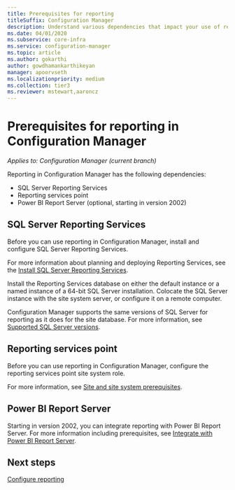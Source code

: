 ```yaml
---
title: Prerequisites for reporting
titleSuffix: Configuration Manager
description: Understand various dependencies that impact your use of reporting in Configuration Manager.
ms.date: 04/01/2020
ms.subservice: core-infra
ms.service: configuration-manager
ms.topic: article
ms.author: gokarthi
author: gowdhamankarthikeyan
manager: apoorvseth
ms.localizationpriority: medium
ms.collection: tier3
ms.reviewer: mstewart,aaroncz 
---
```


# Prerequisites for reporting in Configuration Manager

*Applies to: Configuration Manager (current branch)*

Reporting in Configuration Manager has the following dependencies:

- SQL Server Reporting Services
- Reporting services point
- Power BI Report Server (optional, starting in version 2002)

## SQL Server Reporting Services

Before you can use reporting in Configuration Manager, install and configure SQL Server Reporting Services.

For more information about planning and deploying Reporting Services, see the [Install SQL Server Reporting Services](/sql/reporting-services/install-windows/install-reporting-services).

Install the Reporting Services database on either the default instance or a named instance of a 64-bit SQL Server installation. Colocate the SQL Server instance with the site system server, or configure it on a remote computer.

Configuration Manager supports the same versions of SQL Server for reporting as it does for the site database. For more information, see [Supported SQL Server versions](../../plan-design/configs/support-for-sql-server-versions.md#bkmk_SQLVersions).

## Reporting services point

Before you can use reporting in Configuration Manager, configure the reporting services point site system role.

For more information, see [Site and site system prerequisites](../../plan-design/configs/site-and-site-system-prerequisites.md#reporting-services-point).

## Power BI Report Server

Starting in version 2002, you can integrate reporting with Power BI Report Server. For more information including prerequisites, see [Integrate with Power BI Report Server](powerbi-report-server.md).

## Next steps

[Configure reporting](configuring-reporting.md)